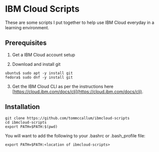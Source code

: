 # IBM Cloud Scripts

These are some scripts I put together to help use IBM Cloud everyday in a learning environment.

## Prerequisites

1. Get a IBM Cloud account setup

2. Download and install git
```
ubuntu$ sudo apt -y install git
fedora$ sudo dnf -y install git
```

3. Get the IBM Cloud CLI as per the instructions here [https://cloud.ibm.com/docs/cli](https://cloud.ibm.com/docs/cli).

## Installation

```
git clone https://github.com/tommccallum/ibmcloud-scripts
cd ibmcloud-scripts
export PATH=$PATH:$(pwd)
```

You will want to add the following to your .bashrc or .bash_profile file:
```
export PATH=$PATH:<location of ibmcloud-scripts>
```